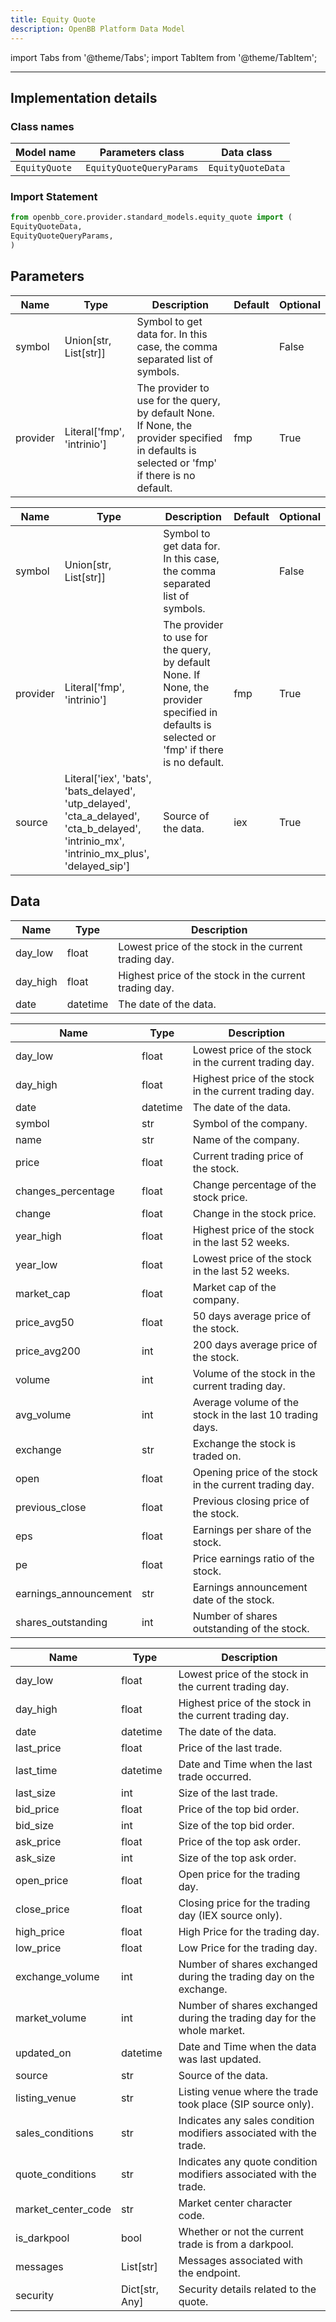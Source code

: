 ```yaml
---
title: Equity Quote
description: OpenBB Platform Data Model
---
```


<!-- markdownlint-disable MD012 MD031 MD033 -->

import Tabs from '@theme/Tabs';
import TabItem from '@theme/TabItem';

---

## Implementation details

### Class names

| Model name | Parameters class | Data class |
| ---------- | ---------------- | ---------- |
| `EquityQuote` | `EquityQuoteQueryParams` | `EquityQuoteData` |

### Import Statement

```python
from openbb_core.provider.standard_models.equity_quote import (
EquityQuoteData,
EquityQuoteQueryParams,
)
```

## Parameters

<Tabs>
<TabItem value="standard" label="Standard">

| Name | Type | Description | Default | Optional |
| ---- | ---- | ----------- | ------- | -------- |
| symbol | Union[str, List[str]] | Symbol to get data for. In this case, the comma separated list of symbols. |  | False |
| provider | Literal['fmp', 'intrinio'] | The provider to use for the query, by default None. If None, the provider specified in defaults is selected or 'fmp' if there is no default. | fmp | True |
</TabItem>

<TabItem value='intrinio' label='intrinio'>

| Name | Type | Description | Default | Optional |
| ---- | ---- | ----------- | ------- | -------- |
| symbol | Union[str, List[str]] | Symbol to get data for. In this case, the comma separated list of symbols. |  | False |
| provider | Literal['fmp', 'intrinio'] | The provider to use for the query, by default None. If None, the provider specified in defaults is selected or 'fmp' if there is no default. | fmp | True |
| source | Literal['iex', 'bats', 'bats_delayed', 'utp_delayed', 'cta_a_delayed', 'cta_b_delayed', 'intrinio_mx', 'intrinio_mx_plus', 'delayed_sip'] | Source of the data. | iex | True |
</TabItem>

</Tabs>

## Data

<Tabs>
<TabItem value="standard" label="Standard">

| Name | Type | Description |
| ---- | ---- | ----------- |
| day_low | float | Lowest price of the stock in the current trading day. |
| day_high | float | Highest price of the stock in the current trading day. |
| date | datetime | The date of the data. |
</TabItem>

<TabItem value='fmp' label='fmp'>

| Name | Type | Description |
| ---- | ---- | ----------- |
| day_low | float | Lowest price of the stock in the current trading day. |
| day_high | float | Highest price of the stock in the current trading day. |
| date | datetime | The date of the data. |
| symbol | str | Symbol of the company. |
| name | str | Name of the company. |
| price | float | Current trading price of the stock. |
| changes_percentage | float | Change percentage of the stock price. |
| change | float | Change in the stock price. |
| year_high | float | Highest price of the stock in the last 52 weeks. |
| year_low | float | Lowest price of the stock in the last 52 weeks. |
| market_cap | float | Market cap of the company. |
| price_avg50 | float | 50 days average price of the stock. |
| price_avg200 | int | 200 days average price of the stock. |
| volume | int | Volume of the stock in the current trading day. |
| avg_volume | int | Average volume of the stock in the last 10 trading days. |
| exchange | str | Exchange the stock is traded on. |
| open | float | Opening price of the stock in the current trading day. |
| previous_close | float | Previous closing price of the stock. |
| eps | float | Earnings per share of the stock. |
| pe | float | Price earnings ratio of the stock. |
| earnings_announcement | str | Earnings announcement date of the stock. |
| shares_outstanding | int | Number of shares outstanding of the stock. |
</TabItem>

<TabItem value='intrinio' label='intrinio'>

| Name | Type | Description |
| ---- | ---- | ----------- |
| day_low | float | Lowest price of the stock in the current trading day. |
| day_high | float | Highest price of the stock in the current trading day. |
| date | datetime | The date of the data. |
| last_price | float | Price of the last trade. |
| last_time | datetime | Date and Time when the last trade occurred. |
| last_size | int | Size of the last trade. |
| bid_price | float | Price of the top bid order. |
| bid_size | int | Size of the top bid order. |
| ask_price | float | Price of the top ask order. |
| ask_size | int | Size of the top ask order. |
| open_price | float | Open price for the trading day. |
| close_price | float | Closing price for the trading day (IEX source only). |
| high_price | float | High Price for the trading day. |
| low_price | float | Low Price for the trading day. |
| exchange_volume | int | Number of shares exchanged during the trading day on the exchange. |
| market_volume | int | Number of shares exchanged during the trading day for the whole market. |
| updated_on | datetime | Date and Time when the data was last updated. |
| source | str | Source of the data. |
| listing_venue | str | Listing venue where the trade took place (SIP source only). |
| sales_conditions | str | Indicates any sales condition modifiers associated with the trade. |
| quote_conditions | str | Indicates any quote condition modifiers associated with the trade. |
| market_center_code | str | Market center character code. |
| is_darkpool | bool | Whether or not the current trade is from a darkpool. |
| messages | List[str] | Messages associated with the endpoint. |
| security | Dict[str, Any] | Security details related to the quote. |
</TabItem>

</Tabs>
